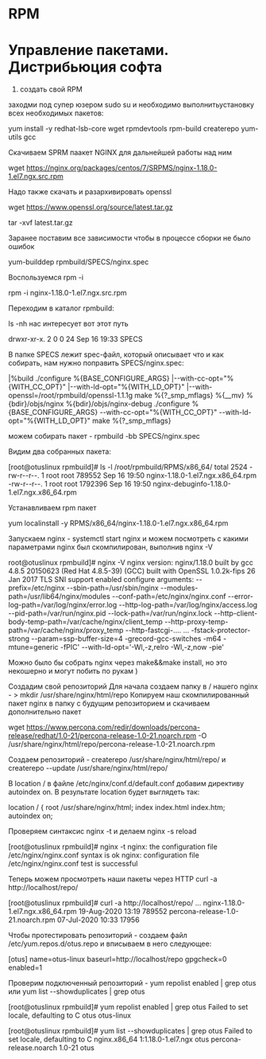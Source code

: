 # RPM
# Управление пакетами. Дистрибьюция софта
1) создать свой RPM

заходми под супер юзером
sudo su
и необходимо выполнитьустановку всех необходимых пакетов:

yum install -y redhat-lsb-core wget rpmdevtools rpm-build createrepo yum-utils gcc

Скачиваем SPRM паакет NGINX для дальнейшей работы над ним

wget https://nginx.org/packages/centos/7/SRPMS/nginx-1.18.0-1.el7.ngx.src.rpm

Надо также скачать и разархивировать openssl

wget https://www.openssl.org/source/latest.tar.gz

tar -xvf latest.tar.gz

Заранее поставим все зависимости чтобы в процессе сборки не было ошибок

yum-builddep rpmbuild/SPECS/nginx.spec


Воспользуемся rpm -i

rpm -i nginx-1.18.0-1.el7.ngx.src.rpm

Переходим в каталог rpmbuild:

ls -nh
нас интересует вот этот путь 

drwxr-xr-x. 2 0 0 24 Sep 16 19:33 SPECS


В папке SPECS лежит spec-файл, который описывает что и как собирать, нам нужно поправить SPECS/nginx.spec:

|%build ./configure %{BASE_CONFIGURE_ARGS}
|--with-cc-opt="%{WITH_CC_OPT}"
|--with-ld-opt="%{WITH_LD_OPT}"
|--with-openssl=/root/rpmbuild/openssl-1.1.1g make %{?_smp_mflags} %{__mv} %{bdir}/objs/nginx
 %{bdir}/objs/nginx-debug ./configure %{BASE_CONFIGURE_ARGS}
--with-cc-opt="%{WITH_CC_OPT}"
--with-ld-opt="%{WITH_LD_OPT}" make %{?_smp_mflags}

можем собирать пакет - rpmbuild -bb SPECS/nginx.spec

Видим два собранных пакета:

[root@otuslinux rpmbuild]# ls -l /root/rpmbuild/RPMS/x86_64/
total 2524
-rw-r--r--. 1 root root 789552 Sep 16 19:50 nginx-1.18.0-1.el7.ngx.x86_64.rpm
-rw-r--r--. 1 root root 1792396 Sep 16 19:50 nginx-debuginfo-1.18.0-1.el7.ngx.x86_64.rpm

Устанавливаем rpm пакет

yum localinstall -y RPMS/x86_64/nginx-1.18.0-1.el7.ngx.x86_64.rpm

Запускаем nginx - systemctl start nginx и можем посмотреть с какими параметрами nginx был скомпилирован, выполнив nginx -V

root@otuslinux rpmbuild]# nginx -V
nginx version: nginx/1.18.0 built by gcc 4.8.5 20150623 (Red Hat 4.8.5-39) (GCC) built with OpenSSL 1.0.2k-fips 26 Jan 2017 TLS SNI support enabled configure arguments: --prefix=/etc/nginx --sbin-path=/usr/sbin/nginx --modules-path=/usr/lib64/nginx/modules --conf-path=/etc/nginx/nginx.conf --error-log-path=/var/log/nginx/error.log --http-log-path=/var/log/nginx/access.log --pid-path=/var/run/nginx.pid --lock-path=/var/run/nginx.lock --http-client-body-temp-path=/var/cache/nginx/client_temp --http-proxy-temp-path=/var/cache/nginx/proxy_temp --http-fastcgi-.... ... -fstack-protector-strong --param=ssp-buffer-size=4 -grecord-gcc-switches -m64 -mtune=generic -fPIC' --with-ld-opt='-Wl,-z,relro -Wl,-z,now -pie'

Можно было бы собрать nginx через make&&make install, но это некошерно и могут побить по рукам )

Создадим свой репозиторий
Для начала создаем папку в / нашего nginx - > mkdir /usr/share/nginx/html/repo
Копируем наш скомпилированный пакет nginx в папку с будущим репозиторием и скачиваем дополнительно пакет

wget https://www.percona.com/redir/downloads/percona-release/redhat/1.0-21/percona-release-1.0-21.noarch.rpm -O /usr/share/nginx/html/repo/percona-release-1.0-21.noarch.rpm

Создаем репозиторий - createrepo /usr/share/nginx/html/repo/ и createrepo --update /usr/share/nginx/html/repo/

В location / в файле /etc/nginx/conf.d/default.conf добавим директиву autoindex on. В результате location будет выглядеть так:

location / { root /usr/share/nginx/html; index index.html index.htm; autoindex on;

Проверяем синтаксис nginx -t и делаем nginx -s reload

[root@otuslinux rpmbuild]# nginx -t nginx: the configuration file /etc/nginx/nginx.conf syntax is ok nginx: configuration file /etc/nginx/nginx.conf test is successful

Теперь можем просмотреть наши пакеты через HTTP curl -a http://localhost/repo/

[root@otuslinux rpmbuild]# curl -a http://localhost/repo/
... nginx-1.18.0-1.el7.ngx.x86_64.rpm 19-Aug-2020 13:19 789552
percona-release-1.0-21.noarch.rpm 07-Jul-2020 10:33 17956

Чтобы протестировать репозиторий - создаем файл /etc/yum.repos.d/otus.repo и вписываем в него следующее:

[otus]
name=otus-linux
baseurl=http://localhost/repo
gpgcheck=0
enabled=1

Проверим подключенный репозиторий - yum repolist enabled | grep otus или yum list --showduplicates | grep otus

[root@otuslinux rpmbuild]# yum repolist enabled | grep otus
Failed to set locale, defaulting to C
otus otus-linux

[root@otuslinux rpmbuild]# yum list --showduplicates | grep otus
Failed to set locale, defaulting to C
nginx.x86_64 1:1.18.0-1.el7.ngx otus
percona-release.noarch 1.0-21 otus
